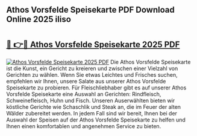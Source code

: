 ## Athos Vorsfelde Speisekarte PDF Download Online 2025 iliso

# <h2><a href="http://gc6fbs.nevu.top/?p=Athos+Vorsfelde+Speisekarte">🔗 👉🔴 Athos Vorsfelde Speisekarte 2025 PDF</a></h2>

[![Athos Vorsfelde Speisekarte 2025 PDF](https://i.imgur.com/dBaPXMq.png)](http://gc6fbs.nevu.top/?p=Athos+Vorsfelde+Speisekarte)
Die Athos Vorsfelde Speisekarte ist die Kunst, ein Gericht zu kreieren und zwischen einer Vielzahl von Gerichten zu wählen. Wenn Sie etwas Leichtes und Frisches suchen, empfehlen wir Ihnen, unsere Salate aus unserer Athos Vorsfelde Speisekarte zu probieren. Für Fleischliebhaber gibt es auf unserer Athos Vorsfelde Speisekarte eine Auswahl an Gerichten: Rindfleisch, Schweinefleisch, Huhn und Fisch. Unseren Auserwählten bieten wir köstliche Gerichte wie Schaschlik und Steak an, die im Feuer der alten Wälder zubereitet werden. In jedem Fall sind wir bereit, Ihnen bei der Auswahl der Speisen auf der Athos Vorsfelde Speisekarte zu helfen und Ihnen einen komfortablen und angenehmen Service zu bieten.

